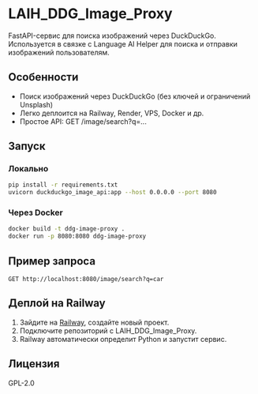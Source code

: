 # LAIH_DDG_Image_Proxy

FastAPI-сервис для поиска изображений через DuckDuckGo. Используется в связке с Language AI Helper для поиска и отправки изображений пользователям.

## Особенности

- Поиск изображений через DuckDuckGo (без ключей и ограничений Unsplash)
- Легко деплоится на Railway, Render, VPS, Docker и др.
- Простое API: GET /image/search?q=...

## Запуск

### Локально

```bash
pip install -r requirements.txt
uvicorn duckduckgo_image_api:app --host 0.0.0.0 --port 8080
```

### Через Docker

```bash
docker build -t ddg-image-proxy .
docker run -p 8080:8080 ddg-image-proxy
```

## Пример запроса

```
GET http://localhost:8080/image/search?q=car
```

## Деплой на Railway
1. Зайдите на [Railway](https://railway.app/), создайте новый проект.
2. Подключите репозиторий с LAIH_DDG_Image_Proxy.
3. Railway автоматически определит Python и запустит сервис.

## Лицензия

GPL-2.0
